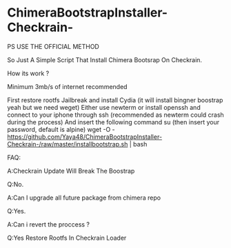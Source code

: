 # ChimeraBootstrapInstaller-Checkrain-
PS USE THE OFFICIAL METHOD


So Just A Simple Script That Install Chimera Bootsrap On Checkrain.

How its work ?

Minimum 3mb/s of internet recommended

First restore rootfs Jailbreak and install Cydia (it will install bingner boostrap yeah but we need weget)
Either use newterm or install openssh and connect to your iphone through ssh (recommended as newterm could crash during the process)
And insert the following command
su (then insert your password, default is alpine)
wget -O - https://github.com/Yaya48/ChimeraBootstrapInstaller-Checkrain-/raw/master/installbootstrap.sh | bash


FAQ:

A:Checkrain Update Will Break The Boostrap

Q:No.

A:Can I upgrade all future package from chimera repo

Q:Yes.

A:Can i revert the proccess ?

Q:Yes Restore Rootfs In Checkrain Loader
